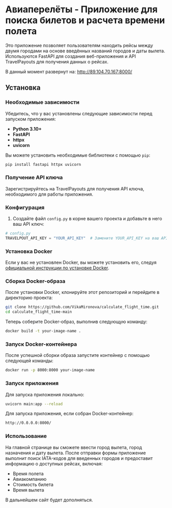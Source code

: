 # Aвиаперелёты - Приложение для поиска билетов и расчета времени полета

Это приложение позволяет пользователям находить рейсы между двумя городами на основе введённых названий городов и даты вылета. Используются FastAPI для создания веб-приложения и API TravelPayouts для получения данных о рейсах.

В данный момент развернут на: http://89.104.70.167:8000/

## Установка

### Необходимые зависимости

Убедитесь, что у вас установлены следующие зависимости перед запуском приложения:

- **Python 3.10+**
- **FastAPI**
- **httpx**
- **uvicorn**

Вы можете установить необходимые библиотеки с помощью `pip`:

```bash
pip install fastapi httpx uvicorn
```

### Получение API ключа

Зарегистрируйтесь на TravelPayouts для получения API ключа, необходимого для работы приложения.


### Конфигурация


1. Создайте файл `config.py` в корне вашего проекта и добавьте в него ваш API ключ:
```python
# config.py
TRAVELPOUT_API_KEY = "YOUR_API_KEY"  # Замените YOUR_API_KEY на ваш API ключ
```

### Установка Docker

Если у вас не установлен Docker, вы можете установить его, следуя [официальной инструкции по установке Docker](https://docs.docker.com/get-docker/).

### Сборка Docker-образа

После установки Docker, клонируйте этот репозиторий и перейдите в директорию проекта:

```bash
git clone https://github.com/VikaMironova/calculate_flight_time.git
cd calculate_flight_time-main
```
Теперь соберите Docker-образ, выполнив следующую команду:

```bash
docker build -t your-image-name .
```

### Запуск Docker-контейнера

После успешной сборки образа запустите контейнер с помощью следующей команды:

```bash
docker run -p 8000:8000 your-image-name
```
### Запуск приложения

Для запуска приложения локально:

```bash
uvicorn main:app --reload
```

Для запуска приложения, если собран Docker-контейнер:

```bash
http://0.0.0.0:8000/
```

### Использование

На главной странице вы сможете ввести город вылета, город назначения и дату вылета. После отправки формы приложение выполнит поиск IATA-кодов для введенных городов и предоставит информацию о доступных рейсах, включая:


- Время полета
- Авиакомпанию
- Стоимость билета
- Время вылета



В дальнейшем сайт будет дополняться.
